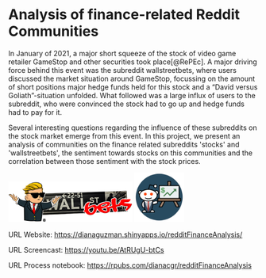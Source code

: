 # Analysis of finance-related Reddit Communities  


In January of 2021, a major short squeeze of the stock of video game retailer GameStop and other securities took place[@RePEc]. A major driving force behind this event was the subreddit wallstreetbets, where users discussed the market situation around GameStop, focussing on the amount of short positions major hedge funds held for this stock and a “David versus Goliath”-situation unfolded. What followed was a large influx of users to the subreddit, who were convinced the stock had to go up and hedge funds had to pay for it. 
 
Several interesting questions regarding the influence of these subreddits on the stock market emerge from this event. In this project, we present an analysis of communities on the finance related subreddits 'stocks' and 'wallstreetbets', the sentiment towards stocks on this communities and the correlation between those sentiment with the stock prices. 

<a href="https://www.reddit.com/r/wallstreetbets/" ><img src="https://github.com/pblml/datsciR_reddit/blob/main/app/www/WallStreetBets.png" width="250"></a> <a href="https://www.reddit.com/r/stocks/" ><img src="https://github.com/pblml/datsciR_reddit/blob/main/app/www/stocks.png" width="100"></a>

URL Website: https://dianaguzman.shinyapps.io/redditFinanceAnalysis/

URL Screencast: https://youtu.be/AtRUgU-btCs

URL Process notebook: https://rpubs.com/dianacgr/redditFinanceAnalysis
